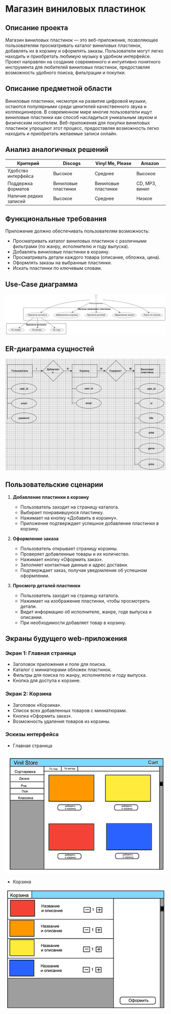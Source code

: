 # Магазин виниловых пластинок

## Описание проекта
Магазин виниловых пластинок — это веб-приложение, позволяющее пользователям просматривать каталог виниловых пластинок, добавлять их в корзину и оформлять заказы. Пользователи могут легко находить и приобретать любимую музыку в удобном интерфейсе. Проект направлен на создание современного и интуитивно понятного инструмента для любителей виниловых пластинок, предоставляя возможность удобного поиска, фильтрации и покупки.

## Описание предметной области
Виниловые пластинки, несмотря на развитие цифровой музыки, остаются популярными среди ценителей качественного звука и коллекционеров. В современном мире многие пользователи ищут виниловые пластинки как способ насладиться уникальным звуком и физическим носителем. Веб-приложения для покупки виниловых пластинок упрощают этот процесс, предоставляя возможность легко находить и приобретать желаемые записи онлайн.

## Анализ аналогичных решений

| Критерий                   | Discogs          | Vinyl Me, Please | Amazon          |
|----------------------------|------------------|------------------|------------------|
| Удобство интерфейса        | Высокое          | Среднее          | Высокое          |
| Поддержка форматов         | Виниловые пластинки | Виниловые пластинки | CD, MP3, винил   |
| Наличие редких записей     | Высокое          | Среднее         | Низкое           |

## Функциональные требования
Приложение должно обеспечивать пользователям возможность:
- Просматривать каталог виниловых пластинок с различными фильтрами (по жанру, исполнителю и году выпуска).
- Добавлять виниловые пластинки в корзину.
- Просматривать детали каждого товара (описание, обложка, цена).
- Оформлять заказы на выбранные пластинки.
- Искать пластинки по ключевым словам.

## Use-Case диаграмма

![](./png/use_case_dg.png)

## ER-диаграмма сущностей

![](./png/er_d.png)

## Пользовательские сценарии
1. **Добавление пластинки в корзину**
   - Пользователь заходит на страницу каталога.
   - Выбирает понравившуюся пластинку.
   - Нажимает на кнопку «Добавить в корзину».
   - Приложение подтверждает успешное добавление пластинки в корзину.

2. **Оформление заказа**
   - Пользователь открывает страницу корзины.
   - Проверяет добавленные товары и их количество.
   - Нажимает кнопку «Оформить заказ».
   - Заполняет контактные данные и адрес доставки.
   - Подтверждает заказ, получая уведомление об успешном оформлении.

3. **Просмотр деталей пластинки**
   - Пользователь заходит на страницу каталога.
   - Нажимает на изображение пластинки, чтобы просмотреть детали.
   - Видит информацию об исполнителе, жанре, годе выпуска и описании.
   - При необходимости добавляет товар в корзину.

## Экраны будущего web-приложения

### Экран 1: Главная страница
- Заголовок приложения и поле для поиска.
- Каталог с миниатюрами обложек пластинок.
- Фильтры для поиска по жанру, исполнителю и году выпуска.
- Кнопка для доступа к корзине.

### Экран 2: Корзина
- Заголовок «Корзина».
- Список всех добавленных товаров с миниатюрами.
- Кнопка «Оформить заказ».
- Возможность удаления товаров из корзины.

### Эскизы интерфейса
- Главная страница

![](./png/home_page.png)
- Корзина

![](./png/cart.png)
